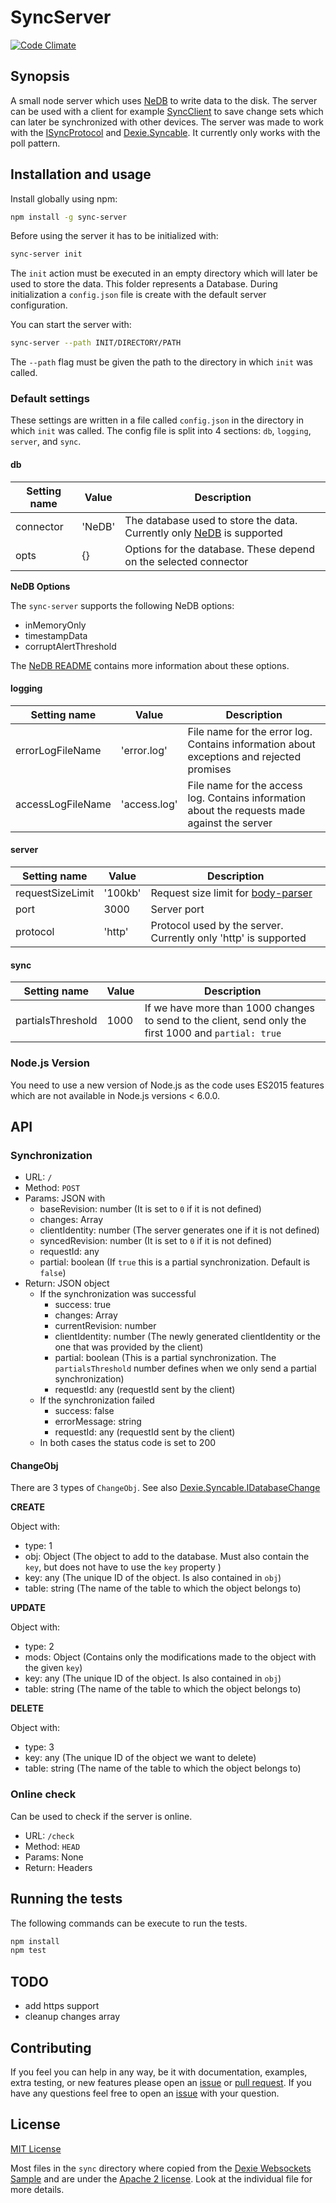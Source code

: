 # SyncServer

[![Code Climate](https://codeclimate.com/github/nponiros/sync_server/badges/gpa.svg)](https://codeclimate.com/github/nponiros/sync_server)

## Synopsis

A small node server which uses [NeDB](https://github.com/louischatriot/nedb) to write data to the disk. The server can be used with a client for example [SyncClient](https://github.com/nponiros/sync_client) to save change sets which can later be synchronized with other devices. The server was made to work with the [ISyncProtocol](https://github.com/dfahlander/Dexie.js/wiki/Dexie.Syncable.ISyncProtocol) and [Dexie.Syncable](https://www.npmjs.com/package/dexie-syncable). It currently only works with the poll pattern.

## Installation and usage

Install globally using npm:

```bash
npm install -g sync-server
```

Before using the server it has to be initialized with:

```bash
sync-server init
```

The `init` action must be executed in an empty directory which will later be used to store the data. This folder represents a Database. During initialization a `config.json` file is create with the default server configuration.

You can start the server with:

```bash
sync-server --path INIT/DIRECTORY/PATH
```

The `--path` flag must be given the path to the directory in which `init` was called.

### Default settings

These settings are written in a file called `config.json` in the directory in which `init` was called. The config file is split into 4 sections: `db`, `logging`, `server`,  and `sync`.

#### db

| Setting name      | Value                   | Description                                                                                                    |
| ----------------- | ----------------------- | -------------------------------------------------------------------------------------------------------------- |
| connector         | 'NeDB'                  | The database used to store the data. Currently only [NeDB](https://github.com/louischatriot/nedb) is supported |
| opts              | {}                      | Options for the database. These depend on the selected connector                                               |

__NeDB Options__

The `sync-server` supports the following NeDB options:

* inMemoryOnly
* timestampData
* corruptAlertThreshold

The [NeDB README](https://github.com/louischatriot/nedb#creatingloading-a-database) contains more information about these options.

#### logging

| Setting name      | Value                   | Description                                                                                     |
| ----------------- | ----------------------- | ----------------------------------------------------------------------------------------------- |
| errorLogFileName  | 'error.log'             | File name for the error log. Contains information about exceptions and rejected promises        |
| accessLogFileName | 'access.log'            | File name for the access log. Contains information about the requests made against the server   |

#### server

| Setting name      | Value                   | Description                                                                                     |
| ----------------- | ----------------------- | ----------------------------------------------------------------------------------------------- |
| requestSizeLimit  | '100kb'                 | Request size limit for [body-parser](https://www.npmjs.com/package/body-parser)                 |
| port              | 3000                    | Server port                                                                                     |
| protocol          | 'http'                  | Protocol used by the server. Currently only 'http' is supported                                 |

#### sync

| Setting name      | Value                   | Description                                                                                           |
| ----------------- | ----------------------- | ----------------------------------------------------------------------------------------------------- |
| partialsThreshold | 1000                    | If we have more than 1000 changes to send to the client, send only the first 1000 and `partial: true` |


### Node.js Version

You need to use a new version of Node.js as the code uses ES2015 features which are not available in Node.js versions < 6.0.0.

## API

### Synchronization

* URL: `/`
* Method: `POST`
* Params: JSON with
  * baseRevision: number (It is set to `0` if it is not defined)
  * changes: Array<ChangeObj>
  * clientIdentity: number (The server generates one if it is not defined)
  * syncedRevision: number (It is set to `0` if it is not defined)
  * requestId: any
  * partial: boolean (If `true` this is a partial synchronization. Default is `false`)
* Return: JSON object
  * If the synchronization was successful
    * success: true
    * changes: Array<ChangeObj>
    * currentRevision: number
    * clientIdentity: number (The newly generated clientIdentity or the one that was provided by the client)
    * partial: boolean (This is a partial synchronization. The `partialsThreshold` number defines when we only send a partial synchronization)
    * requestId: any (requestId sent by the client)
  * If the synchronization failed
    * success: false
    * errorMessage: string
    * requestId: any (requestId sent by the client)
  * In both cases the status code is set to 200

#### ChangeObj

There are 3 types of `ChangeObj`. See also [Dexie.Syncable.IDatabaseChange](https://github.com/dfahlander/Dexie.js/wiki/Dexie.Syncable.IDatabaseChange)

__CREATE__

Object with:
* type: 1
* obj: Object (The object to add to the database. Must also contain the `key`, but does not have to use the `key` property )
* key: any (The unique ID of the object. Is also contained in `obj`)
* table: string (The name of the table to which the object belongs to)

__UPDATE__

Object with:
* type: 2
* mods: Object (Contains only the modifications made to the object with the given `key`)
* key: any (The unique ID of the object. Is also contained in `obj`)
* table: string (The name of the table to which the object belongs to)

__DELETE__

Object with:
* type: 3
* key: any (The unique ID of the object we want to delete)
* table: string (The name of the table to which the object belongs to)

### Online check

Can be used to check if the server is online.

* URL: `/check`
* Method: `HEAD`
* Params: None
* Return: Headers

## Running the tests

The following commands can be execute to run the tests.

```bash
npm install
npm test
```

## TODO

* add https support
* cleanup changes array

## Contributing

If you feel you can help in any way, be it with documentation, examples, extra testing, or new features please open an [issue](https://github.com/nponiros/sync_server/issues) or [pull request](https://github.com/nponiros/sync_server/pulls).
If you have any questions feel free to open an [issue](https://github.com/nponiros/sync_server/issues) with your question.

## License

[MIT License](./LICENSE)

Most files in the `sync` directory where copied from the [Dexie Websockets Sample](https://github.com/dfahlander/Dexie.js/blob/master/samples/remote-sync/websocket/WebSocketSyncServer.js) and are under the [Apache 2 license](./Apache_License). Look at the individual file for more details.
